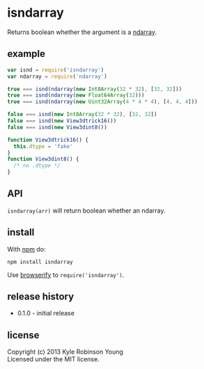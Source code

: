 # isndarray

Returns boolean whether the argument is a [ndarray](https://github.com/mikolalysenko/ndarray).

## example

```js
var isnd = require('isndarray')
var ndarray = require('ndarray')

true === isnd(ndarray(new Int8Array(32 * 32), [32, 32]))
true === isnd(ndarray(new Float64Array(32)))
true === isnd(ndarray(new Uint32Array(4 * 4 * 4), [4, 4, 4]))

false === isnd(new Int8Array(32 * 32), [32, 32])
false === isnd(new View3dtrick16())
false === isnd(new View3dint8())

function View3dtrick16() {
  this.dtype = 'fake'
}
function View3dint8() {
  /* no .dtype */
}
```

## API
`isndarray(arr)` will return boolean whether an ndarray.

## install

With [npm](https://npmjs.org) do:

```
npm install isndarray
```

Use [browserify](http://browserify.org) to `require('isndarray')`.

## release history
* 0.1.0 - initial release

## license
Copyright (c) 2013 Kyle Robinson Young<br/>
Licensed under the MIT license.
